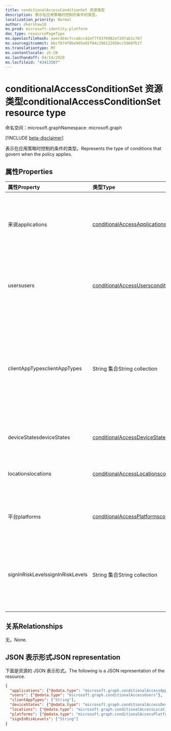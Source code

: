 ```yaml
---
title: conditionalAccessConditionSet 资源类型
description: 表示在应用策略时控制的条件的类型。
localization_priority: Normal
author: dkershaw10
ms.prod: microsoft-identity-platform
doc_type: resourcePageType
ms.openlocfilehash: aaec4b4cfcca6cc42ef7f4376982ef207ab1c767
ms.sourcegitcommit: bbcf074f0be9d5e02f84c290122850cc5968fb1f
ms.translationtype: MT
ms.contentlocale: zh-CN
ms.lasthandoff: 04/14/2020
ms.locfileid: "43413507"
---
```

# <a name="conditionalaccessconditionset-resource-type"></a><span data-ttu-id="aa0b3-103">conditionalAccessConditionSet 资源类型</span><span class="sxs-lookup"><span data-stu-id="aa0b3-103">conditionalAccessConditionSet resource type</span></span>

<span data-ttu-id="aa0b3-104">命名空间：microsoft.graph</span><span class="sxs-lookup"><span data-stu-id="aa0b3-104">Namespace: microsoft.graph</span></span>

[!INCLUDE [beta-disclaimer](../../includes/beta-disclaimer.md)]

<span data-ttu-id="aa0b3-105">表示在应用策略时控制的条件的类型。</span><span class="sxs-lookup"><span data-stu-id="aa0b3-105">Represents the type of conditions that govern when the policy applies.</span></span>

## <a name="properties"></a><span data-ttu-id="aa0b3-106">属性</span><span class="sxs-lookup"><span data-stu-id="aa0b3-106">Properties</span></span>

| <span data-ttu-id="aa0b3-107">属性</span><span class="sxs-lookup"><span data-stu-id="aa0b3-107">Property</span></span>     | <span data-ttu-id="aa0b3-108">类型</span><span class="sxs-lookup"><span data-stu-id="aa0b3-108">Type</span></span>        | <span data-ttu-id="aa0b3-109">说明</span><span class="sxs-lookup"><span data-stu-id="aa0b3-109">Description</span></span> |
|:-------------|:------------|:------------|
|<span data-ttu-id="aa0b3-110">来说</span><span class="sxs-lookup"><span data-stu-id="aa0b3-110">applications</span></span>|[<span data-ttu-id="aa0b3-111">conditionalAccessApplications</span><span class="sxs-lookup"><span data-stu-id="aa0b3-111">conditionalAccessApplications</span></span>](conditionalaccessapplications.md)| <span data-ttu-id="aa0b3-112">策略中包含和排除的应用程序和用户操作。</span><span class="sxs-lookup"><span data-stu-id="aa0b3-112">Applications and user actions included in and excluded from the policy.</span></span> <span data-ttu-id="aa0b3-113">必需。</span><span class="sxs-lookup"><span data-stu-id="aa0b3-113">Required.</span></span> |
|<span data-ttu-id="aa0b3-114">users</span><span class="sxs-lookup"><span data-stu-id="aa0b3-114">users</span></span>|[<span data-ttu-id="aa0b3-115">conditionalAccessUsers</span><span class="sxs-lookup"><span data-stu-id="aa0b3-115">conditionalAccessUsers</span></span>](conditionalaccessusers.md)| <span data-ttu-id="aa0b3-116">策略中包含和排除的用户、组和角色。</span><span class="sxs-lookup"><span data-stu-id="aa0b3-116">Users, groups, and roles included in and excluded from the policy.</span></span> <span data-ttu-id="aa0b3-117">必需。</span><span class="sxs-lookup"><span data-stu-id="aa0b3-117">Required.</span></span> |
|<span data-ttu-id="aa0b3-118">clientAppTypes</span><span class="sxs-lookup"><span data-stu-id="aa0b3-118">clientAppTypes</span></span>|<span data-ttu-id="aa0b3-119">String 集合</span><span class="sxs-lookup"><span data-stu-id="aa0b3-119">String collection</span></span>| <span data-ttu-id="aa0b3-120">策略中包含的客户端应用程序类型。</span><span class="sxs-lookup"><span data-stu-id="aa0b3-120">Client application types included in the policy.</span></span> <span data-ttu-id="aa0b3-121">可取值为：`browser`、`modern`、`easSupported`、`easUnsupported`、`other`。</span><span class="sxs-lookup"><span data-stu-id="aa0b3-121">Possible values are: `browser`, `modern`, `easSupported`, `easUnsupported`, `other`.</span></span>|
|<span data-ttu-id="aa0b3-122">deviceStates</span><span class="sxs-lookup"><span data-stu-id="aa0b3-122">deviceStates</span></span>|[<span data-ttu-id="aa0b3-123">conditionalAccessDeviceStates</span><span class="sxs-lookup"><span data-stu-id="aa0b3-123">conditionalAccessDeviceStates</span></span>](conditionalaccessdevicestates.md)| <span data-ttu-id="aa0b3-124">策略中的设备状态。</span><span class="sxs-lookup"><span data-stu-id="aa0b3-124">Device states in the policy.</span></span> |
|<span data-ttu-id="aa0b3-125">locations</span><span class="sxs-lookup"><span data-stu-id="aa0b3-125">locations</span></span>|[<span data-ttu-id="aa0b3-126">conditionalAccessLocations</span><span class="sxs-lookup"><span data-stu-id="aa0b3-126">conditionalAccessLocations</span></span>](conditionalaccesslocations.md)| <span data-ttu-id="aa0b3-127">策略中包含和排除的位置。</span><span class="sxs-lookup"><span data-stu-id="aa0b3-127">Locations included in and excluded from the policy.</span></span> |
|<span data-ttu-id="aa0b3-128">平台</span><span class="sxs-lookup"><span data-stu-id="aa0b3-128">platforms</span></span>|[<span data-ttu-id="aa0b3-129">conditionalAccessPlatforms</span><span class="sxs-lookup"><span data-stu-id="aa0b3-129">conditionalAccessPlatforms</span></span>](conditionalaccessplatforms.md)| <span data-ttu-id="aa0b3-130">策略中包含和排除的平台。</span><span class="sxs-lookup"><span data-stu-id="aa0b3-130">Platforms included in and excluded from the policy.</span></span> |
|<span data-ttu-id="aa0b3-131">signInRiskLevels</span><span class="sxs-lookup"><span data-stu-id="aa0b3-131">signInRiskLevels</span></span>|<span data-ttu-id="aa0b3-132">String 集合</span><span class="sxs-lookup"><span data-stu-id="aa0b3-132">String collection</span></span>| <span data-ttu-id="aa0b3-133">策略中包括的风险级别。</span><span class="sxs-lookup"><span data-stu-id="aa0b3-133">Risk levels included in the policy.</span></span> <span data-ttu-id="aa0b3-134">可取值为：`low`、`medium`、`high`、`none`。</span><span class="sxs-lookup"><span data-stu-id="aa0b3-134">Possible values are: `low`, `medium`, `high`, `none`.</span></span>|

## <a name="relationships"></a><span data-ttu-id="aa0b3-135">关系</span><span class="sxs-lookup"><span data-stu-id="aa0b3-135">Relationships</span></span>

<span data-ttu-id="aa0b3-136">无。</span><span class="sxs-lookup"><span data-stu-id="aa0b3-136">None.</span></span>

## <a name="json-representation"></a><span data-ttu-id="aa0b3-137">JSON 表示形式</span><span class="sxs-lookup"><span data-stu-id="aa0b3-137">JSON representation</span></span>

<span data-ttu-id="aa0b3-138">下面是资源的 JSON 表示形式。</span><span class="sxs-lookup"><span data-stu-id="aa0b3-138">The following is a JSON representation of the resource.</span></span>

<!-- {
  "blockType": "resource",
  "optionalProperties": [
    "clientAppTypes",
    "deviceStates",
    "locations",
    "platforms",
    "signInRiskLevels"
  ],
  "@odata.type": "microsoft.graph.conditionalAccessConditionSet",
  "baseType": null
}-->

```json
{
  "applications": {"@odata.type": "microsoft.graph.conditionalAccessApplications"},
  "users": {"@odata.type": "microsoft.graph.conditionalAccessUsers"},
  "clientAppTypes": ["String"],
  "deviceStates": {"@odata.type": "microsoft.graph.conditionalAccessDeviceStates"},
  "locations": {"@odata.type": "microsoft.graph.conditionalAccessLocations"},
  "platforms": {"@odata.type": "microsoft.graph.conditionalAccessPlatforms"},
  "signInRiskLevels": ["String"]
}
```

<!-- uuid: 16cd6b66-4b1a-43a1-adaf-3a886856ed98
2019-02-04 14:57:30 UTC -->
<!-- {
  "type": "#page.annotation",
  "description": "conditionalAccessConditionset resource",
  "keywords": "",
  "section": "documentation",
  "tocPath": ""
}-->